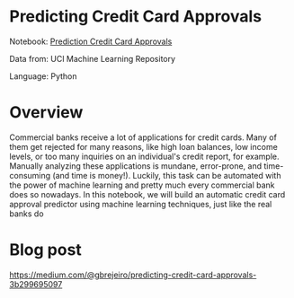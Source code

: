 # Predicting Credit Card Approvals

Notebook: [Prediction Credit Card Approvals](https://github.com/GuilhermeBrejeiro/Predicting-Credit-Card-Approvals/blob/master/notebook.ipynb)

Data from: UCI Machine Learning Repository

Language: Python

# Overview

Commercial banks receive a lot of applications for credit cards. Many of them get rejected for many reasons, like high loan balances, low income levels, or too many inquiries on an individual's credit report, for example. Manually analyzing these applications is mundane, error-prone, and time-consuming (and time is money!). Luckily, this task can be automated with the power of machine learning and pretty much every commercial bank does so nowadays. In this notebook, we will build an automatic credit card approval predictor using machine learning techniques, just like the real banks do

# Blog post

https://medium.com/@gbrejeiro/predicting-credit-card-approvals-3b299695097
